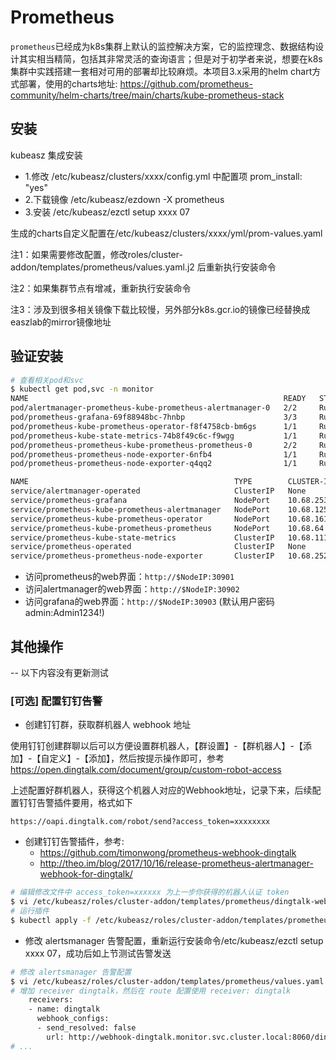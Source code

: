 # Prometheus
`prometheus`已经成为k8s集群上默认的监控解决方案，它的监控理念、数据结构设计其实相当精简，包括其非常灵活的查询语言；但是对于初学者来说，想要在k8s集群中实践搭建一套相对可用的部署却比较麻烦。本项目3.x采用的helm chart方式部署，使用的charts地址: https://github.com/prometheus-community/helm-charts/tree/main/charts/kube-prometheus-stack

## 安装

kubeasz 集成安装

- 1.修改 /etc/kubeasz/clusters/xxxx/config.yml 中配置项 prom_install: "yes"
- 2.下载镜像 /etc/kubeasz/ezdown -X prometheus
- 3.安装 /etc/kubeasz/ezctl setup xxxx 07

生成的charts自定义配置在/etc/kubeasz/clusters/xxxx/yml/prom-values.yaml

注1：如果需要修改配置，修改roles/cluster-addon/templates/prometheus/values.yaml.j2 后重新执行安装命令

注2：如果集群节点有增减，重新执行安装命令

注3：涉及到很多相关镜像下载比较慢，另外部分k8s.gcr.io的镜像已经替换成easzlab的mirror镜像地址

## 验证安装

``` bash 
# 查看相关pod和svc
$ kubectl get pod,svc -n monitor
NAME                                                         READY   STATUS    RESTARTS   AGE
pod/alertmanager-prometheus-kube-prometheus-alertmanager-0   2/2     Running   0          160m
pod/prometheus-grafana-69f88948bc-7hnbp                      3/3     Running   0          160m
pod/prometheus-kube-prometheus-operator-f8f4758cb-bm6gs      1/1     Running   0          160m
pod/prometheus-kube-state-metrics-74b8f49c6c-f9wgg           1/1     Running   0          160m
pod/prometheus-prometheus-kube-prometheus-prometheus-0       2/2     Running   0          160m
pod/prometheus-prometheus-node-exporter-6nfb4                1/1     Running   0          160m
pod/prometheus-prometheus-node-exporter-q4qq2                1/1     Running   0          160m

NAME                                              TYPE        CLUSTER-IP      EXTERNAL-IP   PORT(S)                      AGE
service/alertmanager-operated                     ClusterIP   None            <none>        9093/TCP,9094/TCP,9094/UDP   160m
service/prometheus-grafana                        NodePort    10.68.253.23    <none>        80:30903/TCP                 160m
service/prometheus-kube-prometheus-alertmanager   NodePort    10.68.125.191   <none>        9093:30902/TCP               160m
service/prometheus-kube-prometheus-operator       NodePort    10.68.161.218   <none>        443:30900/TCP                160m
service/prometheus-kube-prometheus-prometheus     NodePort    10.68.64.217    <none>        9090:30901/TCP               160m
service/prometheus-kube-state-metrics             ClusterIP   10.68.111.106   <none>        8080/TCP                     160m
service/prometheus-operated                       ClusterIP   None            <none>        9090/TCP                     160m
service/prometheus-prometheus-node-exporter       ClusterIP   10.68.252.83    <none>        9100/TCP                     160m
```

- 访问prometheus的web界面：`http://$NodeIP:30901`
- 访问alertmanager的web界面：`http://$NodeIP:30902`
- 访问grafana的web界面：`http://$NodeIP:30903` (默认用户密码 admin:Admin1234!)

## 其他操作

-- 以下内容没有更新测试

### [可选] 配置钉钉告警

- 创建钉钉群，获取群机器人 webhook 地址

使用钉钉创建群聊以后可以方便设置群机器人，【群设置】-【群机器人】-【添加】-【自定义】-【添加】，然后按提示操作即可，参考 https://open.dingtalk.com/document/group/custom-robot-access

上述配置好群机器人，获得这个机器人对应的Webhook地址，记录下来，后续配置钉钉告警插件要用，格式如下

```
https://oapi.dingtalk.com/robot/send?access_token=xxxxxxxx
```

- 创建钉钉告警插件，参考:
  - https://github.com/timonwong/prometheus-webhook-dingtalk
  - http://theo.im/blog/2017/10/16/release-prometheus-alertmanager-webhook-for-dingtalk/

``` bash
# 编辑修改文件中 access_token=xxxxxx 为上一步你获得的机器人认证 token
$ vi /etc/kubeasz/roles/cluster-addon/templates/prometheus/dingtalk-webhook.yaml
# 运行插件
$ kubectl apply -f /etc/kubeasz/roles/cluster-addon/templates/prometheus/dingtalk-webhook.yaml
```

- 修改 alertsmanager 告警配置，重新运行安装命令/etc/kubeasz/ezctl setup xxxx 07，成功后如上节测试告警发送

``` bash
# 修改 alertsmanager 告警配置
$ vi /etc/kubeasz/roles/cluster-addon/templates/prometheus/values.yaml.j2 
# 增加 receiver dingtalk，然后在 route 配置使用 receiver: dingtalk
    receivers:
    - name: dingtalk
      webhook_configs:
      - send_resolved: false
        url: http://webhook-dingtalk.monitor.svc.cluster.local:8060/dingtalk/webhook1/send
# ...
```
